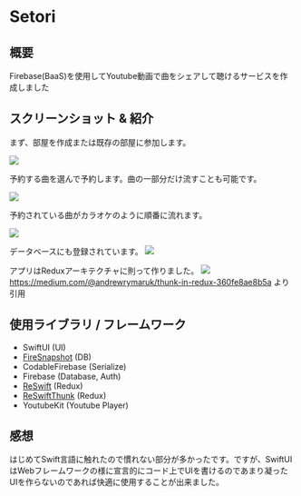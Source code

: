 # Setori

## 概要
Firebase(BaaS)を使用してYoutube動画で曲をシェアして聴けるサービスを作成しました

## スクリーンショット & 紹介
まず、部屋を作成または既存の部屋に参加します。

![](ScreenShots/fig1.png)

予約する曲を選んで予約します。曲の一部分だけ流すことも可能です。

![](ScreenShots/fig2.png)

予約されている曲がカラオケのように順番に流れます。

![](ScreenShots/fig3.png)

データベースにも登録されています。
![](ScreenShots/fig4.png)

アプリはReduxアーキテクチャに則って作りました。
![](ScreenShots/fig5.png)
<https://medium.com/@andrewrymaruk/thunk-in-redux-360fe8ae8b5a> より引用

## 使用ライブラリ / フレームワーク
- SwiftUI (UI)
- [FireSnapshot](https://github.com/sgr-ksmt/FireSnapshot) (DB)
- CodableFirebase (Serialize)
- Firebase (Database, Auth)
- [ReSwift](https://github.com/ReSwift/ReSwift#demo) (Redux)
- [ReSwiftThunk](https://github.com/ReSwift/ReSwift-Thunk/blob/master/README.md) (Redux)
- YoutubeKit (Youtube Player)

## 感想
はじめてSwift言語に触れたので慣れない部分が多かったです。ですが、SwiftUIはWebフレームワークの様に宣言的にコード上でUIを書けるのであまり凝ったUIを作らないのであれば快適に使用することが出来ました。